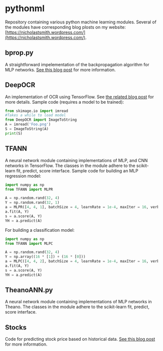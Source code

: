 # pythonml

Repository containing various python machine learning modules. Several of the modules have corresponding blog plosts on my website: [https://nicholastsmith.wordpress.com/](https://nicholastsmith.wordpress.com/).

## bprop.py

A straightforward impelementation of the backpropagation algorithm for MLP networks. [See this blog post](https://nicholastsmith.wordpress.com/2016/03/27/multi-layer-perceptrons-and-backpropagation-a-derivation-and-implementation-in-python/) for more information.

## DeepOCR

An implementation of OCR using TensorFlow. See [the related blog post](https://nicholastsmith.wordpress.com/2017/10/14/deep-learning-ocr-using-tensorflow-and-python/) for more details. Sample code (requires a model to be trained):

```python
from skimage.io import imread
#Takes a while to load model
from DeepOCR import ImageToString
A = imread('Foo.png')
S = ImageToString(A)
print(S)
```

## TFANN

A neural network module containing implementations of MLP, and CNN networks in TensorFlow. The classes in the module adhere to the scikit-learn fit, predict, score interface. Sample code for building an MLP regression model:

```python
import numpy as np
from TFANN import MLPR

A = np.random.rand(32, 4)
Y = np.random.rand(32, 1)
a = MLPR([4, 4, 1], batchSize = 4, learnRate = 1e-4, maxIter = 16, verbose = True)
a.fit(A, Y)
s = a.score(A, Y)
YH = a.predict(A)
```

For building a classification model:

```python
import numpy as np
from TFANN import MLPC

A = np.random.rand(32, 4)
Y = np.array((16 * [1]) + (16 * [0]))
a = MLPC([4, 4, 2], batchSize = 4, learnRate = 1e-4, maxIter = 16, verbose = True)
a.fit(A, Y)
s = a.score(A, Y)
YH = a.predict(A)
```

## TheanoANN.py

A neural network module containing implementations of MLP networks in Theano. The classes in the module adhere to the scikit-learn fit, predict, score interface.

## Stocks

Code for predicting stock price based on historical data. [See this blog post](https://nicholastsmith.wordpress.com/2016/11/04/stock-market-prediction-in-python-part-2/) for more information.